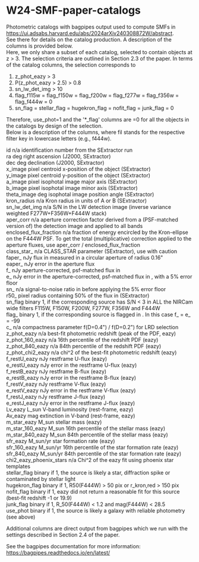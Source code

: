 # W24-SMF-paper-catalogs
Photometric catalogs with bagpipes output used to compute SMFs in https://ui.adsabs.harvard.edu/abs/2024arXiv240308872W/abstract.  
See there for details on the catalog production. A description of the columns is provided below.  
Here, we only share a subset of each catalog, selected to contain objects at z > 3. The selection criteria are outlined in Section 2.3 of the paper. In terms of the catalog columns, the selection corresponds to

1) z_phot_eazy > 3
2) P(z_phot_eazy > 2.5) > 0.8
3) sn_lw_det_img > 10
4) flag_f115w = flag_f150w = flag_f200w = flag_f277w = flag_f356w = flag_f444w = 0
5) sn_flag = stellar_flag = hugekron_flag = nofit_flag = junk_flag = 0

Therefore, use_phot=1 and the '*_flag' columns are =0 for all the objects in the catalogs by design of the selection.  
Below is a description of the columns, where fil stands for the respective filter key in lowercase letters (e.g., f444w).

id        n/a                 identification number from the SExtractor run  
ra                          deg                 right ascension (J2000, SExtractor)  
dec                         deg                 declination (J2000, SExtractor)  
x_image                     pixel               centroid x-position of the object (SExtractor)  
y_image                     pixel               centroid y-position of the object (SExtractor)  
a_image                     pixel               isophotal image major axis (SExtractor)  
b_image                     pixel               isophotal image minor axis (SExtractor)  
theta_image                 deg                 isophotal image position angle (SExtractor)  
kron_radius                 n/a                 Kron radius in units of A or B (SExtractor)  
sn_lw_det_img	    	        n/a			            S/N in the LW detection image (inverse variance weighted F277W+F356W+F444W stack)  
aper_corr                   n/a                 aperture correction factor derived from a (PSF-matched version of) the detection image and applied to all bands   
enclosed_flux_fraction      n/a			            fraction of energy encircled by the Kron-ellipse on the F444W PSF. To get the total (multiplicative)
                                                correction applied to the aperture fluxes, use aper_corr / enclosed_flux_fraction  
class_star_<fil>	          n/a	                CLASS_STAR parameter (SExtractor), use with caution  
faper_<fil>		              nJy			            flux in <fil> measured in a circular aperture of radius 0.16"  
eaper_<fil>		              nJy		              error in the aperture flux  
f_<fil>		                  nJy		              aperture-corrected, psf-matched flux in <fil>  
e_<fil>			                nJy			            error in the aperture-corrected, psf-matched flux in <fil>, with a 5% error floor  
sn_<fil>		                n/a			            signal-to-noise ratio in <fil> before applying the 5% error floor  
r50_<fil>		                pixel		            radius containing 50% of the flux in <fil> (SExtractor)  
sn_flag			                binary		          1, if the corresponding source has S/N < 3 in ALL the NIRCam wide filters F115W, F150W, F200W, F277W, F356W and F444W  
flag_<fil>		              binary		          1, if the corresponding source is flagged in <fil>. In this case f_<fil> = e_<fil> = -99  
c_<fil>			                n/a			            compactness parameter f(D=0.4") / f(D=0.2") for LRD selection  
z_phot_eazy                 n/a                 best-fit photometric redshift (peak of the PDF, eazy)  
z_phot_160_eazy             n/a                 16th percentile of the redshift PDF (eazy)  
z_phot_840_eazy             n/a                 84th percentile of the redshift PDF (eazy)  
z_phot_chi2_eazy            n/a                 chi^2 of the best-fit photometric redshift (eazy)  
f_restU_eazy                nJy                 restframe U-flux (eazy)  
e_restU_eazy                nJy                 error in the restframe U-flux (eazy)  
f_restB_eazy                nJy                 restframe B-flux (eazy)  
e_restB_eazy                nJy                 error in the restframe B-flux (eazy)  
f_restV_eazy                nJy                 restframe V-flux (eazy)  
e_restV_eazy                nJy                 error in the restframe V-flux (eazy)  
f_restJ_eazy                nJy                 restframe J-flux (eazy)  
e_restJ_eazy                nJy                 error in the restframe J-flux (eazy)  
Lv_eazy			                L_sun	              V-band luminosity (rest-frame, eazy)  
Av_eazy			                mag		              extinction in V-band (rest-frame, eazy)  
m_star_eazy		              M_sun		            stellar mass (eazy)  
m_star_160_eazy	            M_sun		            16th percentile of the stellar mass (eazy)  
m_star_840_eazy		          M_sun		            84th percentile of the stellar mass (eazy)  
sfr_eazy	                  M_sun/yr		        star formation rate (eazy)  
sfr_160_eazy	              M_sun/yr		        16th percentile of the star formation rate (eazy)  
sfr_840_eazy	              M_sun/yr		        84th percentile of the star formation rate (eazy)  
chi2_eazy_phoenix_stars	    n/a			            Chi^2 of the eazy fit using phoenix star templates  
stellar_flag		            binary		          if 1, the source is likely a star, diffraction spike or contaminated by stellar light  
hugekron_flag		            binary		          if 1, R50(F444W) > 50 pix or r_kron,red > 150 pix  
nofit_flag		              binary		          if 1, eazy did not return a reasonable fit for this source (best-fit redshift -1 or 19.9)  
junk_flag		                binary		          if 1, R_50(F444W) < 1.2 and mag(F444W) < 28.5  
use_phot		                binary		          if 1, the source is likely a galaxy with reliable photometry (see above)  

Additional columns are direct output from bagpipes which we run with the settings described in Section 2.4 of the paper.  

See the bagpipes documentation for more information: https://bagpipes.readthedocs.io/en/latest/
